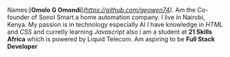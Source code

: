Names:[**Omolo G Omondi**]*(https://github.com/geowen74)*. 
Am the Co-founder of Sonol Smart a home automation company. 
I live in Nairobi, Kenya.
My passion is in technology especially AI
I have knowledge in *HTML* and *CSS* and curretly learning *Javascript* 
also i am a student at **21 Skills Africa** which is powered by Liquid Telecom.
Am aspiring to be **Full Stack Developer**
